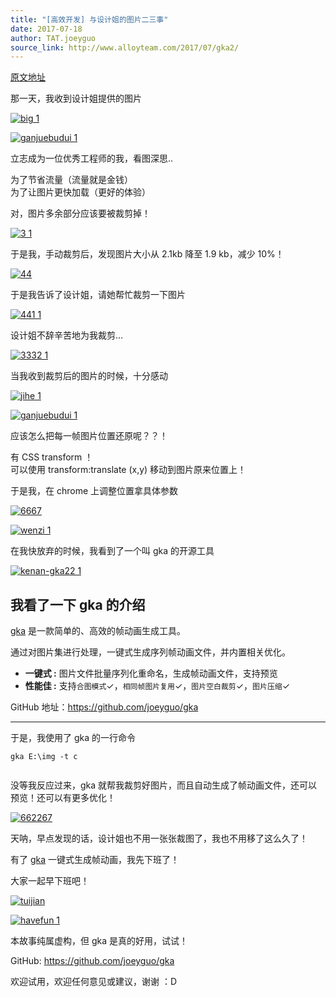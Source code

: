```yaml
---
title: "[高效开发] 与设计姐的图片二三事"
date: 2017-07-18
author: TAT.joeyguo
source_link: http://www.alloyteam.com/2017/07/gka2/
---
```


<!-- {% raw %} - for jekyll -->

[原文地址](https://github.com/joeyguo/gka/wiki/%5B%E9%AB%98%E6%95%88%E5%BC%80%E5%8F%91%5D%E4%B8%8E%E8%AE%BE%E8%AE%A1%E5%A7%90%E7%9A%84%E5%9B%BE%E7%89%87%E4%BA%8C%E4%B8%89%E4%BA%8B)

那一天，我收到设计姐提供的图片

[![big 1](https://user-images.githubusercontent.com/10385585/28303477-0d9d5ba2-6bc6-11e7-8a4e-e678d30374ab.png)](https://github.com/joeyguo/gka)

[![ganjuebudui 1](https://user-images.githubusercontent.com/10385585/28303497-1e5256aa-6bc6-11e7-8b27-fa0d0b57b9aa.png)](https://github.com/joeyguo/gka)

立志成为一位优秀工程师的我，看图深思..

为了节省流量（流量就是金钱）  
为了让图片更快加载（更好的体验）

对，图片多余部分应该要被裁剪掉！

[![3 1](https://user-images.githubusercontent.com/10385585/28303530-426bdbba-6bc6-11e7-963d-88ff84872eab.png)](https://github.com/joeyguo/gka)

于是我，手动裁剪后，发现图片大小从 2.1kb 降至 1.9 kb，减少 10%！

[![44](https://user-images.githubusercontent.com/10385585/28303545-57510938-6bc6-11e7-94af-2fb192928ecd.png)](https://github.com/joeyguo/gka)

于是我告诉了设计姐，请她帮忙裁剪一下图片

[![441 1](https://user-images.githubusercontent.com/10385585/28303562-6d3ba2f8-6bc6-11e7-8da2-86b6afd2a7d6.jpg)](https://github.com/joeyguo/gka)

设计姐不辞辛苦地为我裁剪...

[![3332 1](https://user-images.githubusercontent.com/10385585/28303581-86a4f848-6bc6-11e7-80a4-35b36c93146d.jpg)](https://github.com/joeyguo/gka)

当我收到裁剪后的图片的时候，十分感动

[![jihe 1](https://user-images.githubusercontent.com/10385585/28303595-9abe7408-6bc6-11e7-8199-0214c8d43550.jpg)](https://github.com/joeyguo/gka)

[![ganjuebudui 1](https://user-images.githubusercontent.com/10385585/28303608-a3f7bfac-6bc6-11e7-9a5f-9dbc02cd6729.png)](https://github.com/joeyguo/gka)

应该怎么把每一帧图片位置还原呢？？！

有 CSS transform ！  
可以使用 transform:translate (x,y) 移动到图片原来位置上！

于是我，在 chrome 上调整位置拿具体参数

[![6667](https://user-images.githubusercontent.com/10385585/28303640-bebb4db8-6bc6-11e7-90cd-e41fd729847e.gif)](https://github.com/joeyguo/gka)

[![wenzi 1](https://user-images.githubusercontent.com/10385585/28303669-dd713236-6bc6-11e7-8941-f514784a373a.jpg)](https://github.com/joeyguo/gka)

在我快放弃的时候，我看到了一个叫 gka 的开源工具

[![kenan-gka22 1](https://user-images.githubusercontent.com/10385585/28303811-86f0aad0-6bc7-11e7-82da-8ee3a412eb43.jpg)](https://github.com/joeyguo/gka)

## 我看了一下 gka 的介绍

[gka](https://github.com/joeyguo/gka) 是一款简单的、高效的帧动画生成工具。

通过对图片集进行处理，一键式生成序列帧动画文件，并内置相关优化。

-   **一键式 :** 图片文件批量序列化重命名，生成帧动画文件，支持预览
-   **性能佳 :** 支持`合图模式`✓，`相同帧图片复用`✓，`图片空白裁剪`✓，`图片压缩`✓

GitHub 地址：<https://github.com/joeyguo/gka>

* * *

于是，我使用了 gka 的一行命令

    gka E:\img -t c
     

没等我反应过来，gka 就帮我裁剪好图片，而且自动生成了帧动画文件，还可以预览！还可以有更多优化！

[![662267](https://user-images.githubusercontent.com/10385585/28304079-be47abb8-6bc8-11e7-9332-21c78e138858.gif)](https://github.com/joeyguo/gka)

天呐，早点发现的话，设计姐也不用一张张裁图了，我也不用移了这么久了！

有了 [gka](https://github.com/joeyguo/gka) 一键式生成帧动画，我先下班了！

大家一起早下班吧！

[![tuijian](https://user-images.githubusercontent.com/10385585/28304137-ea3a7624-6bc8-11e7-987b-e03a229e1c76.jpg)](https://github.com/joeyguo/gka)

[![havefun 1](https://user-images.githubusercontent.com/10385585/28304145-f74ce144-6bc8-11e7-82ec-fb6c7adda6ca.jpg)](https://github.com/joeyguo/gka)

本故事纯属虚构，但 gka 是真的好用，试试！

GitHub: <https://github.com/joeyguo/gka>

欢迎试用，欢迎任何意见或建议，谢谢 ：D

<!-- {% endraw %} - for jekyll -->